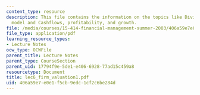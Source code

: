 ```yaml
---
content_type: resource
description: This file contains the information on the topics like Dividend discount
  model and Cashflows, profitability, and growth.
file: /media/courses/15-414-financial-management-summer-2003/406a59e7e0e1f5cb9edc1cf2c6be284d_lec6_firm_valuation1.pdf
file_type: application/pdf
learning_resource_types:
- Lecture Notes
ocw_type: OCWFile
parent_title: Lecture Notes
parent_type: CourseSection
parent_uid: 17794f9e-5de1-e406-6928-77ad15c459a8
resourcetype: Document
title: lec6_firm_valuation1.pdf
uid: 406a59e7-e0e1-f5cb-9edc-1cf2c6be284d
---
```

